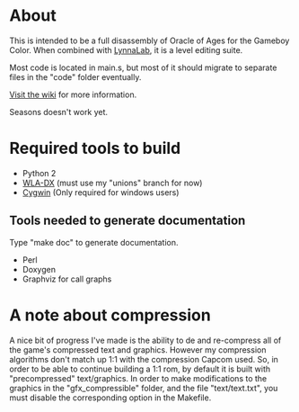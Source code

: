 # About

This is intended to be a full disassembly of Oracle of Ages for the Gameboy
Color. When combined with [LynnaLab](https://github.com/drenn1/lynnalab), it is 
a level editing suite.

Most code is located in main.s, but most of it should migrate to separate files
in the "code" folder eventually.

[Visit the wiki](http://wiki.zeldahacking.net) for more information.

Seasons doesn't work yet.

# Required tools to build

* Python 2
* [WLA-DX](https://github.com/Drenn1/wla-dx/tree/unions) (must use my "unions" branch for now)
* [Cygwin](http://cygwin.com/install.html) (Only required for windows users)

## Tools needed to generate documentation

Type "make doc" to generate documentation.

* Perl
* Doxygen
* Graphviz for call graphs

# A note about compression

A nice bit of progress I've made is the ability to de and re-compress all of the 
game's compressed text and graphics. However my compression algorithms don't 
match up 1:1 with the compression Capcom used. So, in order to be able to 
continue building a 1:1 rom, by default it is built with "precompressed" 
text/graphics. In order to make modifications to the graphics in the 
"gfx\_compressible" folder, and the file "text/text.txt", you must disable the 
corresponding option in the Makefile.
